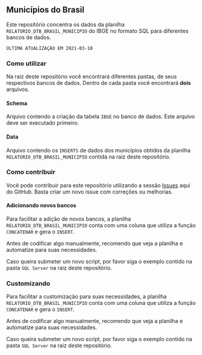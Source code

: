 ## Municípios do Brasil
Este repositório concentra os dados da planilha `RELATORIO_DTB_BRASIL_MUNICIPIO` do IBGE no formato SQL para diferentes bancos de dados.

```
ÚLTIMA ATUALIZAÇÃO EM 2021-03-10
```

### Como utilizar
Na raiz deste repositório você encontrará diferentes pastas, de seus respectivos bancos de dados. Dentro de cada pasta você encontrará **dois** arquivos.

#### Schema
Arquivo contendo a criação da tabela `IBGE` no banco de dados. Este arquivo deve ser executado primeiro.

#### Data
Arquivo contendo os `INSERTS` de dados dos municípios obtidos da planilha `RELATORIO_DTB_BRASIL_MUNICIPIO` contida na raiz deste repositório.

### Como contribuir

Você pode contribuir para este repositório utilizando a sessão [Issues](https://github.com/andrebaltieri/ibge/issues) aqui do GitHub. Basta criar um novo issue com correções ou melhorias.

#### Adicionando novos bancos
Para facilitar a adição de novos bancos, a planilha `RELATORIO_DTB_BRASIL_MUNICIPIO` conta com uma coluna que utiliza a função `CONCATENAR` e gera o `INSERT`.

Antes de codificar algo manualmente, recomendo que veja a planilha e automatize para suas necessidades.

Caso queira submeter um novo script, por favor siga o exemplo contido na pasta `SQL Server` na raiz deste repositório.

### Customizando

Para facilitar a customização para suas necessidades, a planilha `RELATORIO_DTB_BRASIL_MUNICIPIO` conta com uma coluna que utiliza a função `CONCATENAR` e gera o `INSERT`.

Antes de codificar algo manualmente, recomendo que veja a planilha e automatize para suas necessidades.

Caso queira submeter um novo script, por favor siga o exemplo contido na pasta `SQL Server` na raiz deste repositório.